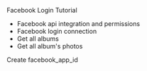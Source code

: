 Facebook Login Tutorial

- Facebook api integration and permissions
- Facebook login connection
- Get all albums
- Get all album's photos


Create facebook_app_id



